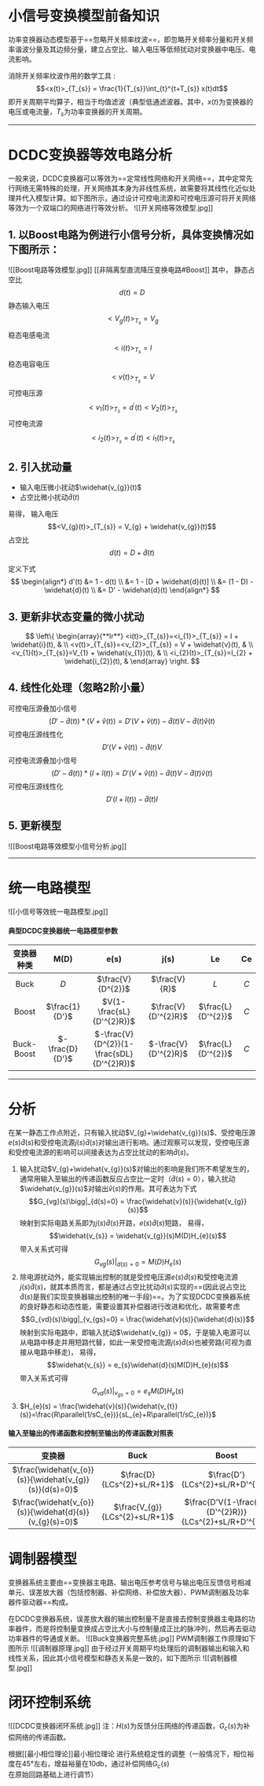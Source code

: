 # 小信号变换模型前备知识
功率变换器动态模型基于==忽略开关频率纹波==，即忽略开关频率分量和开关频率谐波分量及其边频分量，建立占空比、输入电压等低频扰动对变换器中电压、电流影响。

消除开关频率纹波作用的数学工具 :$$<x(t)>_{T_{s}} = \frac{1}{T_{s}}\int_{t}^{t+T_{s}} x(t)dt$$
即开关周期平均算子，相当于均值滤波（典型低通滤波器。其中，$x(t)$为变换器的电压或电流量，$T_{s}$为功率变换器的开关周期。

---

# DCDC变换器等效电路分析
一般来说，DCDC变换器可以等效为==定常线性网络和开关网络==，其中定常先行网络无需特殊的处理，开关网络其本身为非线性系统，故需要将其线性化近似处理并代入模型计算。如下图所示，通过设计可控电流源和可控电压源可将开关网络等效为一个双端口的网络进行等效分析。
![[开关网络等效模型.jpg]]

## 1. 以Boost电路为例进行小信号分析，具体变换情况如下图所示：
 ![[Boost电路等效模型.jpg]]
 [[非隔离型直流降压变换电路#Boost]]
 其中， 
 静态占空比$$d(t) = D$$
 静态输入电压$$<V_{g}(t)>_{T_{s}} = V_{g}$$
 稳态电感电流$$<i(t)>_{T_{s}} = I$$
 稳态电容电压$$<v(t)>_{T_{s}} = V$$
 可控电压源$$<v_{1}(t)>_{T_{s}} = d^{'}(t)<V_{2}(t)>_{T_{s}}$$
 可控电流源$$<i_{2}(t)>_{T_{s}} = d^{'}(t)<i_{1}(t)>_{T_{s}}$$
 
## 2. 引入扰动量
- 输入电压微小扰动$\widehat{v_{g}}(t)$
- 占空比微小扰动$\widehat{d}(t)$

易得，
输入电压$$<V_{g}(t)>_{T_{s}} = V_{g} + \widehat{v_{g}}(t)$$
占空比$$d(t) = D + \widehat{d}(t)$$

定义下式
$$
\begin{align*}
d'(t) &= 1 - d(t) \\
&= 1 - [D + \widehat{d}(t)] \\
&= (1 - D) - \widehat{d}(t) \\
&= D' -  \widehat{d}(t)
\end{align*}
$$

## 3. 更新非状态变量的微小扰动
$$
\left\{  
	\begin{array}{**lr**}  
		 <i(t)>_{T_{s}}=<i_{1}>_{T_{s}} = I + \widehat{i}(t), &  \\ 
		 <v(t)>_{T_{s}}=<v_{2}>_{T_{s}} = V + \widehat{v}(t), &  \\
		 <v_{1}(t)>_{T_{s}}=V_{1} + \widehat{v_{1}}(t), &  \\ 
		 <i_{2}(t)>_{T_{s}}=I_{2} + \widehat{i_{2}}(t), &    
	\end{array}  
\right.  
$$

## 4. 线性化处理（忽略2阶小量）
可控电压源叠加小信号
$$
(D'-\widehat{d}(t))*(V+\widehat{v}(t))=D'(V+\widehat{v}(t)) - \widehat{d}(t)V-\widehat{d}(t)\widehat{v}(t)
$$
可控电压源线性化
$$
D'(V+\widehat{v}(t)) - \widehat{d}(t)V
$$
可控电流源叠加小信号
$$
(D'-\widehat{d}(t))*(I+\widehat{i}(t))=D'(V+\widehat{v}(t)) - \widehat{d}(t)V-\widehat{d}(t)\widehat{v}(t)
$$
可控电压源线性化
$$
D'(I+\widehat{i}(t)) - \widehat{d}(t)I
$$

## 5. 更新模型
![[Boost电路等效模型小信号分析.jpg]]

---
# 统一电路模型
![[小信号等效统一电路模型.jpg]]
#### 典型DCDC变换器统一电路模型参数

| 变换器种类 | M(D) | e(s) | j(s) | Le | Ce |
| :---: | :---: | :---: | :---: | :---: | :---: |
| Buck |$D$|$\frac{V}{D^{2}}$|$\frac{V}{R}$|$L$|$C$|
| Boost |$\frac{1}{D'}$|$V(1-\frac{sL}{D'^{2}R})$|$\frac{V}{D'^{2}R}$|$\frac{L}{D'^{2}}$|$C$|
|Buck-Boost|$-\frac{D}{D'}$|$-\frac{V}{D^{2}}(1-\frac{sDL}{D'^{2}R})$|$-\frac{V}{D'^{2}R}$|$\frac{L}{D'^{2}}$|$C$|

---
# 分析
在某一静态工作点附近，只有输入扰动$V_{g}+\widehat{v_{g}}(s)$、受控电压源$e(s)\widehat{d}(s)$和受控电流源$j(s)\widehat{d}(s)$对输出进行影响。通过观察可以发现，受控电压源和受控电流源的影响可以间接表达为占空比扰动的影响$\widehat{d}(s)$。
1. 输入扰动$V_{g}+\widehat{v_{g}}(s)$对输出的影响是我们所不希望发生的，通常用输入至输出的传递函数反应占空比一定时（$\widehat{d}(s) = 0$），输入扰动$\widehat{v_{g}}(s)$对输出$\widehat{v}(s)$的作用。其可表达为下式$$G_{vg}(s)\bigg|_{d(s)=0} = \frac{\widehat{v}(s)}{\widehat{v_{g}}(s)}$$
	映射到实际电路关系即为$j(s)\widehat{d}(s)$开路，$e(s)\widehat{d}(s)$短路，
	易得，$$\widehat{v_{s}} = \widehat{v_{g}}(s)M(D)H_{e}(s)$$
	带入关系式可得$$G_{vg}(s)\bigg|_{d(s)=0} = M(D)H_{e}(s)$$
2. 除电源扰动外，能实现输出控制的就是受控电压源$e(s)\widehat{d}(s)$和受控电流源$j(s)\widehat{d}(s)$，就其本质而言，都是通过占空比扰动$\widehat{d}(s)$实现的==(因此说占空比$\widehat{d}(s)$是我们实现变换器输出控制的唯一手段)==。为了实现DCDC变换器系统的良好静态和动态性能，需要设置其补偿器进行改进和优化，故需要考虑$$G_{vd}(s)\bigg|_{v_{gs}=0} = \frac{\widehat{v}(s)}{\widehat{d}(s)}$$
	映射到实际电路中，即输入扰动$\widehat{v_{g}} = 0$，于是输入电源可以从电路中移走并用短路代替，如此一来受控电流源$j(s)\widehat{d}(s)$也被旁路(可视为直接从电路中移走)，
	易得，$$\widehat{v_{s}} = e_{s}\widehat{d}(s)M(D)H_{e}(s)$$
	带入关系式可得$$G_{vd}(s)\bigg|_{v_{gs}=0} = e_{s}M(D)H_{e}(s)$$
3. $H_{e}(s) = \frac{\widehat{v}(s)}{\widehat{v_{t}}(s)}=\frac{R\parallel(1/sC_{e})}{sL_{e}+R\parallel(1/sC_{e})}$

#### 输入至输出的传递函数和控制至输出的传递函数对照表

|变换器|Buck|Boost|Buck-Boost|
|:---:|:---:|:---:|:---:|
|$\frac{\widehat{v_{o}}(s)}{\widehat{v_{g}}(s)}(d(s)=0)$|$\frac{D}{LCs^{2}+sL/R+1}$|$\frac{D'}{LCs^{2}+sL/R+D'^{2}}$|$\frac{D}{LCs^{2}+sL/R+1}$|$\frac{DD'}{LCs^{2}+sL/R+D'^{2}}$|
|$\frac{\widehat{v_{o}}(s)}{\widehat{d}(s)}(v_{g}(s)=0)$|$\frac{V_{g}}{LCs^{2}+sL/R+1}$|$\frac{D'V(1-\frac{sL}{D'^{2}R})}{LCs^{2}+sL/R+D'^{2}}$|$\frac{V(\frac{D'}{D}-\frac{sL}{D'R})}{LCs^{2}+sL/R+D'^{2}}$|

# 调制器模型
变换器系统主要由==变换器主电路、输出电压参考信号与输出电压反馈信号相减单元、误差放大器（包括控制器、补偿网络、补偿放大器）、PWM调制器及功率器件驱动器==构成。

在DCDC变换器系统，误差放大器的输出控制量不是直接去控制变换器主电路的功率器件，而是将控制量变换成占空比大小与控制量成正比的脉冲列，然后再去驱动功率器件的导通或关断。
![[Buck变换器完整系统.jpg]]
PWM调制器工作原理如下图所示
![[调制器原理.jpg]]
由于经过开关周期平均处理后的调制器输出和输入和线性关系，因此其小信号模型和静态关系是一致的，如下图所示
![[调制器模型.jpg]]
# 闭环控制系统
![[DCDC变换器闭环系统.jpg]]
注：$H(s)$为反馈分压网络的传递函数，$G_{c}(s)$为补偿网络的传递函数。

根据[[最小相位理论]]最小相位理论 进行系统稳定性的调整（一般情况下，相位裕度在45°左右，增益裕量在10db，通过补偿网络$G_{c}(s)$在原始回路基础上进行调节）
